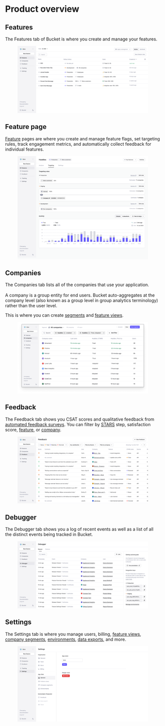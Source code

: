 # Product overview

## Features

The Features tab of Bucket is where you create and manage your features.

<figure><img src="../.gitbook/assets/Feature Tab-min.png" alt=""><figcaption></figcaption></figure>

## Feature page

[Feature](create-your-first-feature.md) pages are where you create and manage feature flags, set targeting rules, track engagement metrics, and automatically collect feedback for individual features.&#x20;

<figure><img src="../.gitbook/assets/Feature-targeting-rules-v2-min.png" alt=""><figcaption></figcaption></figure>

## Companies

The Companies tab lists all of the companies that use your application. \
\
A company is a group entity for end users. Bucket auto-aggregates at the company level (also known as a group level in group analytics terminology) rather than the user level.

This is where you can create [segments](feature-targeting-rules/creating-segments.md) and [feature views](https://bucket.co/glossary/feature-views).

<figure><img src="../.gitbook/assets/Companies Tab-min.png" alt=""><figcaption></figcaption></figure>

## Feedback

The Feedback tab shows you CSAT scores and qualitative feedback from [automated feedback surveys](feature-analysis/automated-feedback-surveys.md).  You can filter by [STARS](feature-analysis/stars-framework.md) step, satisfaction score, [feature](create-your-first-feature.md), or [company](feature-targeting-rules/creating-segments.md).

<figure><img src="../.gitbook/assets/Feedback Tab V2-min.png" alt=""><figcaption></figcaption></figure>

## Debugger

The Debugger tab shows you a log of recent events as well as a list of all the distinct events being tracked in Bucket.

<figure><img src="../.gitbook/assets/Debugger-min.png" alt=""><figcaption></figcaption></figure>

## Settings

The Settings tab is where you manage users, billing, [feature views](https://bucket.co/glossary/feature-views), [company segments](feature-targeting-rules/creating-segments.md), [environments](feature-targeting-rules/environments.md), [data exports](data-export.md), and more.

<figure><img src="../.gitbook/assets/Setting Tab-min.png" alt=""><figcaption></figcaption></figure>
